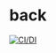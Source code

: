 # back

[![CI/DI](https://github.com/api-app-admin/back/actions/workflows/main.yml/badge.svg?branch=main)](https://github.com/api-app-admin/back/actions/workflows/main.yml)